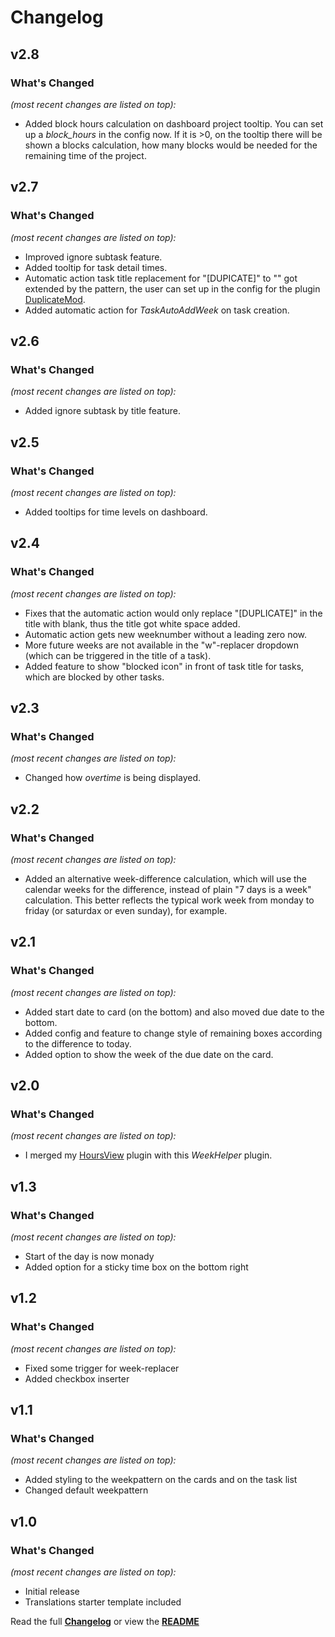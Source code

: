 # Changelog


## v2.8

### What's Changed

_(most recent changes are listed on top):_
- Added block hours calculation on dashboard project tooltip. You can set up a _block\_hours_ in the config now. If it is >0, on the tooltip there will be shown a blocks calculation, how many blocks would be needed for the remaining time of the project.


## v2.7

### What's Changed

_(most recent changes are listed on top):_
- Improved ignore subtask feature.
- Added tooltip for task detail times.
- Automatic action task title replacement for "[DUPICATE]" to "" got extended by the pattern, the user can set up in the config for the plugin [DuplicateMod](https://github.com/Tagirijus/DuplicateMod).
- Added automatic action for _TaskAutoAddWeek_ on task creation.


## v2.6

### What's Changed

_(most recent changes are listed on top):_
- Added ignore subtask by title feature.


## v2.5

### What's Changed

_(most recent changes are listed on top):_
- Added tooltips for time levels on dashboard.


## v2.4

### What's Changed

_(most recent changes are listed on top):_
- Fixes that the automatic action would only replace "[DUPLICATE]" in the title with blank, thus the title got white space added.
- Automatic action gets new weeknumber without a leading zero now.
- More future weeks are not available in the "w"-replacer dropdown (which can be triggered in the title of a task).
- Added feature to show "blocked icon" in front of task title for tasks, which are blocked by other tasks.


## v2.3

### What's Changed

_(most recent changes are listed on top):_
- Changed how _overtime_ is being displayed.


## v2.2

### What's Changed

_(most recent changes are listed on top):_
- Added an alternative week-difference calculation, which will use the calendar weeks for the difference, instead of plain "7 days is a week" calculation. This better reflects the typical work week from monday to friday (or saturdax or even sunday), for example.


## v2.1

### What's Changed

_(most recent changes are listed on top):_
- Added start date to card (on the bottom) and also moved due date to the bottom.
- Added config and feature to change style of remaining boxes according to the difference to today.
- Added option to show the week of the due date on the card.


## v2.0

### What's Changed

_(most recent changes are listed on top):_
- I merged my [HoursView](https://github.com/Tagirijus/HoursView) plugin with this _WeekHelper_ plugin.


## v1.3

### What's Changed

_(most recent changes are listed on top):_
- Start of the day is now monady
- Added option for a sticky time box on the bottom right


## v1.2

### What's Changed

_(most recent changes are listed on top):_
- Fixed some trigger for week-replacer
- Added checkbox inserter

## v1.1

### What's Changed

_(most recent changes are listed on top):_
- Added styling to the weekpattern on the cards and on the task list
- Changed default weekpattern


## v1.0

### What's Changed

_(most recent changes are listed on top):_
- Initial release
- Translations starter template included


Read the full [**Changelog**](../master/changelog.md "See changes") or view the [**README**](../master/README.md "View README")
